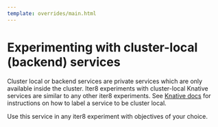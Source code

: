 ```yaml
---
template: overrides/main.html
---
```


# Experimenting with cluster-local (backend) services

Cluster local or backend services are private services which are only available inside the cluster.
Iter8 experiments with cluster-local Knative services are similar to any other iter8 experiments. See [Knative docs](https://knative.dev/docs/serving/cluster-local-route/) for instructions on how to label a service to be cluster local.

Use this service in any iter8 experiment with objectives of your choice.